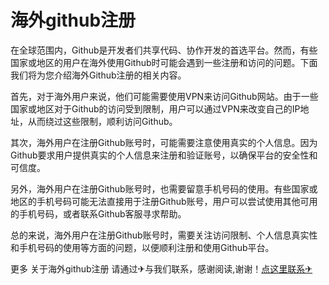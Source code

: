 # 海外github注册

在全球范围内，Github是开发者们共享代码、协作开发的首选平台。然而，有些国家或地区的用户在海外使用Github时可能会遇到一些注册和访问的问题。下面我们将为您介绍海外Github注册的相关内容。

首先，对于海外用户来说，他们可能需要使用VPN来访问Github网站。由于一些国家或地区对于Github的访问受到限制，用户可以通过VPN来改变自己的IP地址，从而绕过这些限制，顺利访问Github。

其次，海外用户在注册Github账号时，可能需要注意使用真实的个人信息。因为Github要求用户提供真实的个人信息来注册和验证账号，以确保平台的安全性和可信度。

另外，海外用户在注册Github账号时，也需要留意手机号码的使用。有些国家或地区的手机号码可能无法直接用于注册Github账号，用户可以尝试使用其他可用的手机号码，或者联系Github客服寻求帮助。

总的来说，海外用户在注册Github账号时，需要关注访问限制、个人信息真实性和手机号码的使用等方面的问题，以便顺利注册和使用Github平台。

更多 关于海外github注册 请通过✈与我们联系，感谢阅读,谢谢！[点这里联系✈](https://1.k02.cc)